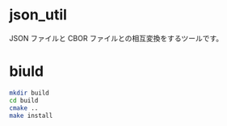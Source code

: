 # json_util

JSON ファイルと CBOR ファイルとの相互変換をするツールです。

# biuld
```bash
mkdir build
cd build
cmake ..
make install
```
